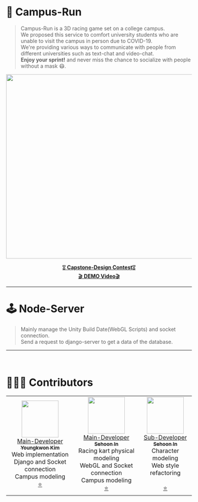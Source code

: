 # 🏫 Campus-Run
> Campus-Run is a 3D racing game set on a college campus. <br>
> We proposed this service to comfort university students who are unable to visit the campus in person due to COVID-19. <br>
> We're providing various ways to communicate with people from different universities such as text-chat and video-chat. <br>
> **Enjoy your sprint!** and never miss the chance to socialize with people without a mask 😷.

<div align="center">
  
  <img src="https://user-images.githubusercontent.com/39653584/145571114-c7575006-488f-403b-baef-c3a617708308.jpeg" width="800px" height="500px">
  <br />
  
  [🎖 **Capstone-Design Contest**🎖](http://www.swaicau.com/bbs/board.php?bo_table=program8&wr_id=38) <br />
  [🎬 **DEMO Video**🎬](https://www.youtube.com/watch?v=cRBCqWESeLI&t=5s)<br />
  
</div>

---

# 🕹 Node-Server
> Mainly manage the Unity Build Date(WebGL Scripts) and socket connection. <br>
> Send a request to django-server to get a data of the database. <br>
---
<br>

# 🧑🏻‍💻 Contributors

<table>
  <tr>
    <td align="center"><a href="https://github.com/youngkwon02"><img src="https://avatars.githubusercontent.com/u/39653584?v=4?s=100" width="100px;" alt=""/><br />Main-Developer<br><sub><b>Youngkwon Kim</b></sub></a><br />Web implementation<br />Django and Socket connection<br />Campus modeling<br/><a href="https://github.com/Campus-Run/node-server/commits?author=youngkwon02" title="Documentation">⭐️</a></td>
        <td align="center"><a href="https://github.com/oereo"><img src="https://avatars.githubusercontent.com/u/49235528?v=4?s=100" width="100px;" alt=""/><br />Main-Developer<br><sub><b>Sehoon In</b></sub></a><br />Racing kart physical modeling<br /> WebGL and Socket connection<br />Campus modeling<br/><a href="https://github.com/Campus-Run/node-server/commits?author=oereo" title="Documentation">⭐️</a></td>
        <td align="center"><a href="https://github.com/ohjeeyoung"><img src="https://avatars.githubusercontent.com/u/62995632?s=70&v=4?s=100" width="100px;" alt=""/><br />Sub-Developer<br><sub><b>Sehoon In</b></sub></a><br />Character modeling<br />Web style refactoring<br /><br/><a href="https://github.com/Campus-Run/node-server/commits?author=ohjeeyoung" title="Documentation">⭐️</a></td>
  </tr>
</table>

